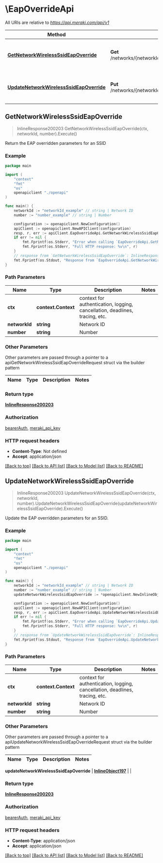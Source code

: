 # \EapOverrideApi

All URIs are relative to *https://api.meraki.com/api/v1*

Method | HTTP request | Description
------------- | ------------- | -------------
[**GetNetworkWirelessSsidEapOverride**](EapOverrideApi.md#GetNetworkWirelessSsidEapOverride) | **Get** /networks/{networkId}/wireless/ssids/{number}/eapOverride | Return the EAP overridden parameters for an SSID
[**UpdateNetworkWirelessSsidEapOverride**](EapOverrideApi.md#UpdateNetworkWirelessSsidEapOverride) | **Put** /networks/{networkId}/wireless/ssids/{number}/eapOverride | Update the EAP overridden parameters for an SSID.



## GetNetworkWirelessSsidEapOverride

> InlineResponse200203 GetNetworkWirelessSsidEapOverride(ctx, networkId, number).Execute()

Return the EAP overridden parameters for an SSID



### Example

```go
package main

import (
    "context"
    "fmt"
    "os"
    openapiclient "./openapi"
)

func main() {
    networkId := "networkId_example" // string | Network ID
    number := "number_example" // string | Number

    configuration := openapiclient.NewConfiguration()
    apiClient := openapiclient.NewAPIClient(configuration)
    resp, r, err := apiClient.EapOverrideApi.GetNetworkWirelessSsidEapOverride(context.Background(), networkId, number).Execute()
    if err != nil {
        fmt.Fprintf(os.Stderr, "Error when calling `EapOverrideApi.GetNetworkWirelessSsidEapOverride``: %v\n", err)
        fmt.Fprintf(os.Stderr, "Full HTTP response: %v\n", r)
    }
    // response from `GetNetworkWirelessSsidEapOverride`: InlineResponse200203
    fmt.Fprintf(os.Stdout, "Response from `EapOverrideApi.GetNetworkWirelessSsidEapOverride`: %v\n", resp)
}
```

### Path Parameters


Name | Type | Description  | Notes
------------- | ------------- | ------------- | -------------
**ctx** | **context.Context** | context for authentication, logging, cancellation, deadlines, tracing, etc.
**networkId** | **string** | Network ID | 
**number** | **string** | Number | 

### Other Parameters

Other parameters are passed through a pointer to a apiGetNetworkWirelessSsidEapOverrideRequest struct via the builder pattern


Name | Type | Description  | Notes
------------- | ------------- | ------------- | -------------



### Return type

[**InlineResponse200203**](InlineResponse200203.md)

### Authorization

[bearerAuth](../README.md#bearerAuth), [meraki_api_key](../README.md#meraki_api_key)

### HTTP request headers

- **Content-Type**: Not defined
- **Accept**: application/json

[[Back to top]](#) [[Back to API list]](../README.md#documentation-for-api-endpoints)
[[Back to Model list]](../README.md#documentation-for-models)
[[Back to README]](../README.md)


## UpdateNetworkWirelessSsidEapOverride

> InlineResponse200203 UpdateNetworkWirelessSsidEapOverride(ctx, networkId, number).UpdateNetworkWirelessSsidEapOverride(updateNetworkWirelessSsidEapOverride).Execute()

Update the EAP overridden parameters for an SSID.



### Example

```go
package main

import (
    "context"
    "fmt"
    "os"
    openapiclient "./openapi"
)

func main() {
    networkId := "networkId_example" // string | Network ID
    number := "number_example" // string | Number
    updateNetworkWirelessSsidEapOverride := *openapiclient.NewInlineObject197() // InlineObject197 |  (optional)

    configuration := openapiclient.NewConfiguration()
    apiClient := openapiclient.NewAPIClient(configuration)
    resp, r, err := apiClient.EapOverrideApi.UpdateNetworkWirelessSsidEapOverride(context.Background(), networkId, number).UpdateNetworkWirelessSsidEapOverride(updateNetworkWirelessSsidEapOverride).Execute()
    if err != nil {
        fmt.Fprintf(os.Stderr, "Error when calling `EapOverrideApi.UpdateNetworkWirelessSsidEapOverride``: %v\n", err)
        fmt.Fprintf(os.Stderr, "Full HTTP response: %v\n", r)
    }
    // response from `UpdateNetworkWirelessSsidEapOverride`: InlineResponse200203
    fmt.Fprintf(os.Stdout, "Response from `EapOverrideApi.UpdateNetworkWirelessSsidEapOverride`: %v\n", resp)
}
```

### Path Parameters


Name | Type | Description  | Notes
------------- | ------------- | ------------- | -------------
**ctx** | **context.Context** | context for authentication, logging, cancellation, deadlines, tracing, etc.
**networkId** | **string** | Network ID | 
**number** | **string** | Number | 

### Other Parameters

Other parameters are passed through a pointer to a apiUpdateNetworkWirelessSsidEapOverrideRequest struct via the builder pattern


Name | Type | Description  | Notes
------------- | ------------- | ------------- | -------------


 **updateNetworkWirelessSsidEapOverride** | [**InlineObject197**](InlineObject197.md) |  | 

### Return type

[**InlineResponse200203**](InlineResponse200203.md)

### Authorization

[bearerAuth](../README.md#bearerAuth), [meraki_api_key](../README.md#meraki_api_key)

### HTTP request headers

- **Content-Type**: application/json
- **Accept**: application/json

[[Back to top]](#) [[Back to API list]](../README.md#documentation-for-api-endpoints)
[[Back to Model list]](../README.md#documentation-for-models)
[[Back to README]](../README.md)

